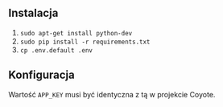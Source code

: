 ## Instalacja

1. `sudo apt-get install python-dev`
2. `sudo pip install -r requirements.txt`
3. `cp .env.default .env`

## Konfiguracja

Wartość `APP_KEY` musi być identyczna z tą w projekcie Coyote.